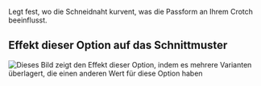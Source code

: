 Legt fest, wo die Schneidnaht kurvent, was die Passform an Ihrem Crotch beeinflusst.

## Effekt dieser Option auf das Schnittmuster

![Dieses Bild zeigt den Effekt dieser Option, indem es mehrere Varianten überlagert, die einen anderen Wert für diese Option haben](titan_crotchseamcurvestart_sample.svg "Effekt dieser Option auf das Schnittmuster")

